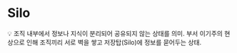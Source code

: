 # Silo

<aside>
💡 조직 내부에서 정보나 지식이 분리되어 공유되지 않는 상태를 의미.
부서 이기주의 현상으로 인해 조직끼리 서로 벽을 쌓고 저장탑(Silo)에 정보를 묻어두는 상태.

</aside>